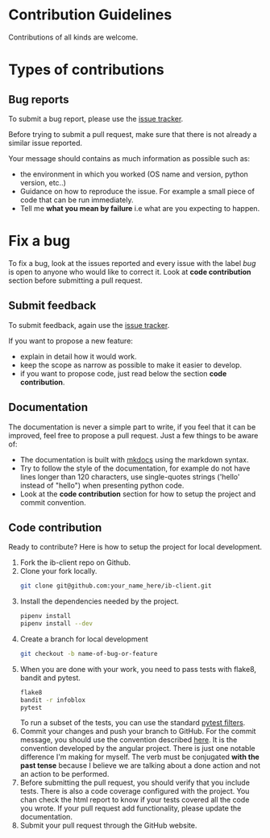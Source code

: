 # Contribution Guidelines

Contributions of all kinds are welcome.

# Types of contributions

## Bug reports

To submit a bug report, please use the [issue tracker](https://github.com/infobloxopen/ib-client/issues).

Before trying to submit a pull request, make sure that there is not already a similar issue reported.

Your message should contains as much information as possible such as:
- the environment in which you worked (OS name and version, python version, etc..)
- Guidance on how to reproduce the issue. For example a small piece of code that can be run immediately.
- Tell me **what you mean by failure** i.e what are you expecting to happen.

# Fix a bug

To fix a bug, look at the issues reported and every issue with the label *bug* is open to anyone who would like to
correct it. Look at **code contribution** section before submitting a pull request.

## Submit feedback

To submit feedback, again use the [issue tracker](https://github.com/infobloxopen/ib-client/issues).

If you want to propose a new feature:
- explain in detail how it would work.
- keep the scope as narrow as possible to make it easier to develop.
- if you want to propose code, just read below the section **code contribution**.

## Documentation

The documentation is never a simple part to write, if you feel that it can be improved, feel free to propose a pull
request. Just a few things to be aware of:
- The documentation is built with [mkdocs](https://www.mkdocs.org/) using the markdown syntax.
- Try to follow the style of the documentation, for example do not have lines longer than 120 characters, use
single-quotes strings ('hello' instead of "hello") when presenting python code.
- Look at the **code contribution** section for how to setup the project and commit convention.

## Code contribution

Ready to contribute? Here is how to setup the project for local development.
1. Fork the ib-client repo on Github.
2. Clone your fork locally.
    ```bash
    git clone git@github.com:your_name_here/ib-client.git
    ```
3. Install the dependencies needed by the project.
    ```bash
    pipenv install
    pipenv install --dev
    ```
4. Create a branch for local development
    ```bash
    git checkout -b name-of-bug-or-feature
    ```
5. When you are done with your work, you need to pass tests with flake8, bandit and pytest.
    ```bash
    flake8
    bandit -r infoblox
    pytest
    ```
    To run a subset of the tests, you can use the standard [pytest filters](https://docs.pytest.org/en/latest/usage.html#specifying-tests-selecting-tests).
6. Commit your changes and push your branch to GitHub.
    For the commit message, you should use the convention described [here](https://medium.com/@menuka/writing-meaningful-git-commit-messages-a62756b65c81).
    It is the convention developed by the angular project. There is  just one notable difference I'm making for myself.
    The verb must be conjugated **with the past tense** because I believe we are talking about a done action and not an
    action to be performed.
7. Before submitting the pull request, you should verify that you include tests. There is also a code coverage
 configured with the project. You chan check the html report to know if your tests covered all the code you wrote.
 If your pull request add functionality, please update the documentation.
8. Submit your pull request through the GitHub website.